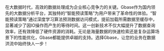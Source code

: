 在大数据时代，高效的数据处理成为企业核心竞争力的关键。Gbase作为国内领先的大数据分析平台，其独特的“智能预读策略”为用户带来了革命性的体验。“智能预读策略”通过深度学习算法预测数据访问模式，提前加载所需数据至缓存中，显著减少了因IO操作而产生的等待时间。这一创新技术不仅大幅提升了数据查询效率，还有效降低了硬件资源的消耗。无论是海量数据的快速检索还是复杂运算场景下的性能优化，Gbase都能提供卓越的支持。选择Gbase，让您的业务在数据洪流中始终快人一步！